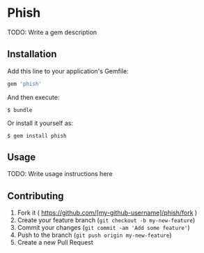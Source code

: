 # Phish

TODO: Write a gem description

## Installation

Add this line to your application's Gemfile:

```ruby
gem 'phish'
```

And then execute:

    $ bundle

Or install it yourself as:

    $ gem install phish

## Usage

TODO: Write usage instructions here

## Contributing

1. Fork it ( https://github.com/[my-github-username]/phish/fork )
2. Create your feature branch (`git checkout -b my-new-feature`)
3. Commit your changes (`git commit -am 'Add some feature'`)
4. Push to the branch (`git push origin my-new-feature`)
5. Create a new Pull Request
